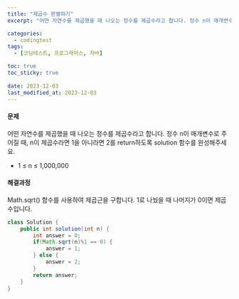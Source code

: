 ```yaml
---
title: "제곱수 판별하기"
excerpt: "어떤 자연수를 제곱했을 때 나오는 정수를 제곱수라고 합니다. 정수 n이 매개변수로 주어질 때, n이 제곱수라면 1을 아니라면 2를 return하도록 solution 함수를 완성해주세요."

categories:
  - codingtest
tags:
  - [코딩테스트, 프로그래머스, 자바]

toc: true
toc_sticky: true
 
date: 2023-12-03
last_modified_at: 2023-12-03
---
```


#### 문제
어떤 자연수를 제곱했을 때 나오는 정수를 제곱수라고 합니다. 정수 n이 매개변수로 주어질 때, n이 제곱수라면 1을 아니라면 2를 return하도록 solution 함수를 완성해주세요.

- 1 ≤ n ≤ 1,000,000

#### 해결과정
Math.sqrt() 함수를 사용하여 제곱근을 구합니다. 1로 나눴을 때 나머지가 0이면 제곱수입니다.

```java
class Solution {
    public int solution(int n) {
        int answer = 0;
        if(Math.sqrt(n)%1 == 0) {
            answer = 1;
        } else {
            answer = 2;
        }
        return answer;
    }
}
```